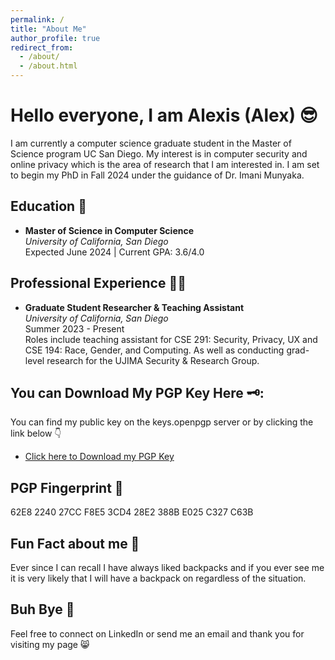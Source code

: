 ```yaml
---
permalink: /
title: "About Me"
author_profile: true
redirect_from: 
  - /about/
  - /about.html
---
```

# Hello everyone, I am Alexis (Alex) 😎

I am currently a computer science graduate student in the Master of Science program UC San Diego. My interest is in computer security and online privacy which is the area of research that I am interested in. I am set to begin my PhD in Fall 2024 under the guidance of Dr. Imani Munyaka.

## Education 🏫

- **Master of Science in Computer Science**  
  *University of California, San Diego*  
  Expected June 2024 | Current GPA: 3.6/4.0

## Professional Experience 👨‍🏫

- **Graduate Student Researcher & Teaching Assistant**  
  *University of California, San Diego*  
  Summer 2023 - Present  
  Roles include teaching assistant for CSE 291: Security, Privacy, UX and CSE 194: Race, Gender, and Computing. As well as conducting grad-level research for the UJIMA Security & Research Group.

## You can Download My PGP Key Here 🗝️:

You can find my public key on the keys.openpgp server or by clicking the link below 👇
 * <a href="https://keys.openpgp.org/vks/v1/by-fingerprint/62E8224027CCF8E53CD428E2388BE025C327C63B">Click here to Download my PGP Key</a> 

## PGP Fingerprint 🥷

62E8 2240 27CC F8E5 3CD4  28E2 388B E025 C327 C63B

## Fun Fact about me 🎒

Ever since I can recall I have always liked backpacks and if you ever see me it is very likely that I will have a backpack on regardless of the situation.

## Buh Bye 👋

Feel free to connect on LinkedIn or send me an email and thank you for visiting my page 😸